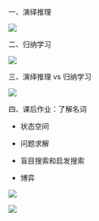 一、演绎推理

![](https://vip2.loli.io/2023/09/22/93Ht8r2FowJhdGv.webp)

二、归纳学习

![](https://vip2.loli.io/2023/09/22/B9wVp4Edqli6ysC.webp)

三、演绎推理 vs 归纳学习

![](https://vip2.loli.io/2023/09/22/R8BCT4P2M3lQVG1.webp)

四、课后作业：了解名词

- 状态空间

- 问题求解

- 盲目搜索和启发搜索

- 博弈

![](https://vip2.loli.io/2023/09/22/fYkTJ8R1FrdVBcN.webp)

![](https://vip2.loli.io/2023/09/22/kP6yMFpZtejYEKR.webp)